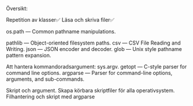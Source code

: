 Översikt:

Repetition av klasser✅
Läsa och skriva filer✅

os.path — Common pathname manipulations.

pathlib — Object-oriented filesystem paths.
csv — CSV File Reading and Writing.
json — JSON encoder and decoder.
glob — Unix style pathname pattern expansion.

Att hantera kommandoradsargument:
sys.argv.
getopt — C-style parser for command line options.
argparse — Parser for command-line options, arguments, and sub-commands.

Skript och argument.
Skapa körbara skriptfiler för alla operativsystem.
Filhantering och skript med argparse
